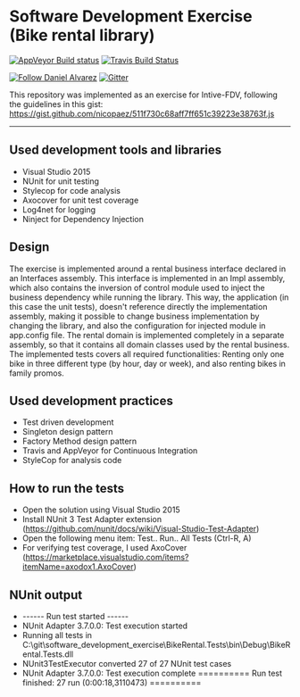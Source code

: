 # Software Development Exercise (Bike rental library) #

[![AppVeyor Build status](https://ci.appveyor.com/api/projects/status/ooa9a1o9c1634iib/branch/master?svg=true)](https://ci.appveyor.com/project/DanielAlvarez/software-development-exercise/branch/master) [![Travis Build Status](https://travis-ci.org/alvarezdaniel/software_development_exercise.svg?branch=master)](https://travis-ci.org/alvarezdaniel/software_development_exercise)

[![Follow Daniel Alvarez](https://img.shields.io/twitter/follow/dalvarez.svg?style=social)](https://twitter.com/dalvarez) [![Gitter](https://img.shields.io/gitter/room/nwjs/nw.js.svg)](https://gitter.im/dalvarez_github/Lobby)

This repository was implemented as an exercise for Intive-FDV, following the guidelines in this gist:
https://gist.github.com/nicopaez/511f730c68aff7ff651c39223e38763f.js

---

## Used development tools and libraries

- Visual Studio 2015
- NUnit for unit testing
- Stylecop for code analysis
- Axocover for unit test coverage
- Log4net for logging
- Ninject for Dependency Injection

## Design

The exercise is implemented around a rental business interface declared in an Interfaces assembly. This interface is implemented in an Impl assembly, which also contains the inversion of control module used to inject the business dependency while running the library. This way, the application (in this case the unit tests), doesn't reference directly the implementation assembly, making it possible to change business implementation by changing the library, and also the configuration for injected module in app.config file.
The rental domain is implemented completely in a separate assembly, so that it contains all domain classes used by the rental business.
The implemented tests covers all required functionalities: Renting only one bike in three different type (by hour, day or week), and also renting bikes in family promos.

## Used development practices

- Test driven development
- Singleton design pattern
- Factory Method design pattern
- Travis and AppVeyor for Continuous Integration
- StyleCop for analysis code

## How to run the tests

- Open the solution using Visual Studio 2015
- Install NUnit 3 Test Adapter extension (https://github.com/nunit/docs/wiki/Visual-Studio-Test-Adapter)
- Open the following menu item: Test.. Run.. All Tests (Ctrl-R, A)
- For verifying test coverage, I used AxoCover (https://marketplace.visualstudio.com/items?itemName=axodox1.AxoCover)

## NUnit output
- ------ Run test started ------
- NUnit Adapter 3.7.0.0: Test execution started
- Running all tests in C:\git\software_development_exercise\BikeRental.Tests\bin\Debug\BikeRental.Tests.dll
- NUnit3TestExecutor converted 27 of 27 NUnit test cases
- NUnit Adapter 3.7.0.0: Test execution complete
========== Run test finished: 27 run (0:00:18,3110473) ==========



